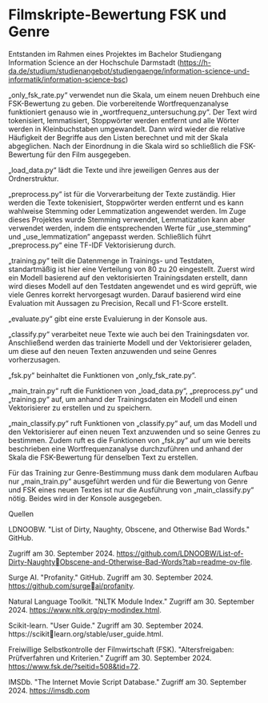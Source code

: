# Filmskripte-Bewertung FSK und Genre

Entstanden im Rahmen eines Projektes im Bachelor Studiengang Information Science an der Hochschule Darmstadt (https://h-da.de/studium/studienangebot/studiengaenge/information-science-und-informatik/information-science-bsc)

„only_fsk_rate.py“ verwendet nun die Skala, um einem neuen Drehbuch eine 
FSK-Bewertung zu geben. Die vorbereitende Wortfrequenzanalyse funktioniert genauso wie 
in „wortfrequenz_untersuchung.py“. Der Text wird tokenisiert, lemmatisiert, Stoppwörter 
werden entfernt und alle Wörter werden in Kleinbuchstaben umgewandelt. Dann wird 
wieder die relative Häufigkeit der Begriffe aus den Listen berechnet und mit der Skala 
abgeglichen. Nach der Einordnung in die Skala wird so schließlich die FSK-Bewertung für 
den Film ausgegeben.

„load_data.py“ lädt die Texte und ihre jeweiligen Genres aus der Ordnerstruktur.

„preprocess.py“ ist für die Vorverarbeitung der Texte zuständig. Hier werden die Texte 
tokenisiert, Stoppwörter werden entfernt und es kann wahlweise Stemming oder 
Lemmatization angewendet werden. Im Zuge dieses Projektes wurde Stemming verwendet, 
Lemmatization kann aber verwendet werden, indem die entsprechenden Werte für 
„use_stemming“ und „use_lemmatization“ angepasst werden.
Schließlich führt „preprocess.py“ eine TF-IDF Vektorisierung durch. 

„training.py“ teilt die 
Datenmenge in Trainings- und Testdaten, standartmäßig ist hier eine Verteilung von 80 zu 
20 eingestellt. Zuerst wird ein Modell basierend auf den vektorisierten Trainingsdaten 
erstellt, dann wird dieses Modell auf den Testdaten angewendet und es wird geprüft, wie 
viele Genres korrekt hervorgesagt wurden. Darauf basierend wird eine Evaluation mit 
Aussagen zu Precision, Recall und F1-Score erstellt.

„evaluate.py“ gibt eine erste Evaluierung in der Konsole aus.

„classify.py“ verarbeitet neue Texte wie auch bei den Trainingsdaten vor. Anschließend 
werden das trainierte Modell und der Vektorisierer geladen, um diese auf den neuen Texten 
anzuwenden und seine Genres vorherzusagen. 

„fsk.py“ beinhaltet die Funktionen von „only_fsk_rate.py“. 

„main_train.py“ ruft die Funktionen von „load_data.py“, „preprocess.py“ und „training.py“ 
auf, um anhand der Trainingsdaten ein Modell und einen Vektorisierer zu erstellen und zu 
speichern. 

„main_classify.py“ ruft Funktionen von „classify.py“ auf, um das Modell und den 
Vektorisierer auf einen neuen Text anzuwenden und so seine Genres zu bestimmen. Zudem 
ruft es die Funktionen von „fsk.py“ auf um wie bereits beschrieben eine 
Wortfrequenzanalyse durchzuführen und anhand der Skala die FSK-Bewertung für 
denselben Text zu erstellen. 

Für das Training zur Genre-Bestimmung muss dank dem 
modularen Aufbau nur „main_train.py“ ausgeführt werden und für die Bewertung von Genre 
und FSK eines neuen Textes ist nur die Ausführung von „main_classify.py“ nötig. Beides 
wird in der Konsole ausgegeben.

Quellen

LDNOOBW. "List of Dirty, Naughty, Obscene, and Otherwise Bad Words." GitHub. 

Zugriff am 30. September 2024. https://github.com/LDNOOBW/List-of-Dirty-NaughtyObscene-and-Otherwise-Bad-Words?tab=readme-ov-file.

Surge AI. "Profanity." GitHub. Zugriff am 30. September 2024. https://github.com/surgeai/profanity.

Natural Language Toolkit. "NLTK Module Index." Zugriff am 30. September 2024. 
https://www.nltk.org/py-modindex.html.

Scikit-learn. "User Guide." Zugriff am 30. September 2024. https://scikitlearn.org/stable/user_guide.html.

Freiwillige Selbstkontrolle der Filmwirtschaft (FSK). "Altersfreigaben: Prüfverfahren und 
Kriterien." Zugriff am 30. September 2024. https://www.fsk.de/?seitid=508&tid=72.

IMSDb. "The Internet Movie Script Database." Zugriff am 30. September 2024. 
https://imsdb.com
